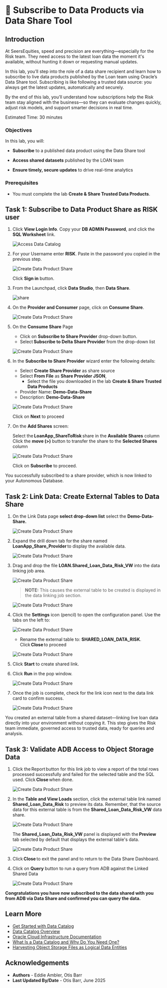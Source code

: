 # 🛒 Subscribe to Data Products via Data Share Tool

## Introduction

At SeersEquities, speed and precision are everything—especially for the Risk team. They need access to the latest loan data the moment it's available, without hunting it down or requesting manual updates.

In this lab, you’ll step into the role of a data share recipient and learn how to subscribe to live data products published by the Loan team using Oracle’s Data Share tool. Subscribing is like following a trusted data source: you always get the latest updates, automatically and securely.

By the end of this lab, you’ll understand how subscriptions help the Risk team stay aligned with the business—so they can evaluate changes quickly, adjust risk models, and support smarter decisions in real time.

Estimated Time: 30 minutes

### Objectives

In this lab, you will:

* **Subscribe** to a published data product using the Data Share tool

* **Access shared datasets** published by the LOAN team

* **Ensure timely, secure updates** to drive real-time analytics

### Prerequisites

* You must complete the lab **Create & Share Trusted Data Products**.

## Task 1: Subscribe to Data Product Share as RISK user

1. Click **View Login Info**. Copy your **DB ADMIN Password**, and click the **SQL Worksheet** link.

    ![Access Data Catalog](./images/start-demo.png "Access Local Data Catalog")  

2. For your Username enter **RISK**. Paste in the password you copied in the previous step.

   ![Create Data Product Share](./images/subscribe-to-data-share-5.png )

   Click **Sign in** button.

3. From the Launchpad, click **Data Studio**, then **Data Share**.

   ![share](./images/gotoshare.png )

4. On the **Provider and Consumer** page, click on **Consume Share**.

      ![Create Data Product Share](./images/subscribe-to-data-share-8.png )

5. On the **Consume Share** Page

      * Click on **Subscribe to Share Provider** drop-down button.  
      * Select **Subscribe to Delta Share Provider** from the drop-down list  

      ![Create Data Product Share](./images/subscribe-to-delta-share-provider.png)

6. In the **Subscribe to Share Provider** wizard enter the following details:

      * Select **Create Share Provider** as share source
      * Select **From File** as **Share Provider JSON**, 
        * Select the file you downloaded in the lab  **Create & Share Trusted Data Products**
      * Provider Name: **Demo-Data-Share**  
      * Description: **Demo-Data-Share**

      ![Create Data Product Share](./images/subscribe-to-share-provider.png )

   Click on **Next** to proceed

7. On the **Add Shares** screen:

   Select the **LoanApp\_ShareToRisk** share in the **Available Shares** column  
   Click the **move (>)** button to transfer the share to the **Selected Shares** column  

   ![Create Data Product Share](./images/subscribe-to-share-provider-2.png )

   Click on **Subscribe** to proceed.

You successfully subscribed to a share provider, which is now linked to your Autonomous Database.

## Task 2: Link Data: Create External Tables to Data Share

1. On the Link Data page **select drop-down list** select the **Demo-Data-Share.**

   ![Create Data Product Share](./images/selectshareprovider.png )

2. Expand the drill down tab for the share named **LoanApp\_Share\_Provider** to display the available data.

   ![Create Data Product Share](./images/available.png )

3. Drag and drop the file **LOAN.Shared\_Loan\_Data\_Risk\_VW** into the data linking job area.

   ![Create Data Product Share](./images/select-shared-data-2.png)

      >**NOTE:** This causes the external table to be created is displayed in the data linking job section.  

   ![Create Data Product Share](./images/select-shared-data-3.png)

4. Click the **Settings** icon (pencil) to open the configuration panel. Use the tabs on the left to:

      ![Create Data Product Share](./images/editshare.png )

      * Rename the external table to: **SHARED\_LOAN\_DATA\_RISK**. Click **Close** to proceed

      ![Create Data Product Share](./images/select-shared-data-4.png )

5. Click **Start** to create shared link.

6. Click **Run** in the pop window.

      ![Create Data Product Share](./images/select-shared-data-5.png )

7. Once the job is complete, check for the link icon next to the data link card to confirm success.

      ![Create Data Product Share](./images/select-shared-data-6.png )

You created an external table from a shared dataset—linking live loan data directly into your environment without copying it. This step gives the Risk team immediate, governed access to trusted data, ready for queries and analysis.



## Task 3: Validate ADB Access to Object Storage Data

1. Click the Report button for this link job to view a report of the total rows processed successfully and failed for the selected table and the SQL used. Click **Close** when done.

   ![Create Data Product Share](./images/select-shared-data-1a.png )

2. In the **Table and View Loads** section, click the external table link named **Shared\_Loan\_Data\_Risk** to preview its data.  Remember, that the source data for this external table is from the **Shared\_Loan\_Data\_Risk\_VW** data share.

   ![Create Data Product Share](./images/select-shared-data-2a.png )

   The **Shared\_Loan\_Data\_Risk\_VW** panel is displayed with the **Preview** tab selected by default that displays the external table's data.

   ![Create Data Product Share](./images/select-shared-data-3a.png )

3. Click **Close** to exit the panel and to return to the Data Share Dashboard.

4. Click on **Query** button to run a query from ADB against the Linked Shared Data

   ![Create Data Product Share](./images/select-shared-data-4a.png )

**Congratulations you have now subscribed to the data shared with you from ADB via Data Share and confirmed you can query the data.**

## Learn More

* [Get Started with Data Catalog](https://docs.oracle.com/en-us/iaas/data-catalog/using/index.htm)
* [Data Catalog Overview](https://docs.oracle.com/en-us/iaas/data-catalog/using/overview.htm)
* [Oracle Cloud Infrastructure Documentation](https://docs.cloud.oracle.com/en-us/iaas/Content/GSG/Concepts/baremetalintro.htm)
* [What Is a Data Catalog and Why Do You Need One?](https://www.oracle.com/big-data/what-is-a-data-catalog/)
* [Harvesting Object Storage Files as Logical Data Entities](https://docs.oracle.com/en-us/iaas/data-catalog/using/logical-entities.htm)

## Acknowledgements
* **Authors** - Eddie Ambler, Otis Barr
* **Last Updated By/Date** - Otis Barr, June 2025
